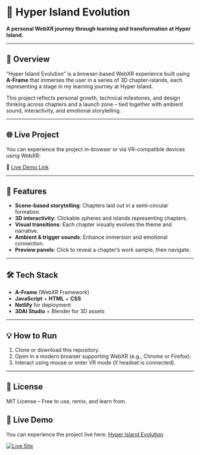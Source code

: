 
# 🧭 Hyper Island Evolution

**A personal WebXR journey through learning and transformation at Hyper Island.**

---

## 📌 Overview

“Hyper Island Evolution” is a browser-based WebXR experience built using **A-Frame** that immerses the user in a series of 3D chapter-islands, each representing a stage in my learning journey at Hyper Island.

This project reflects personal growth, technical milestones, and design thinking across chapters and a launch zone – tied together with ambient sound, interactivity, and emotional storytelling.

---

## 🌐 Live Project

You can experience the project in-browser or via VR-compatible devices using WebXR:

🔗 [Live Demo Link](#)  

---

## 🚀 Features

- **Scene-based storytelling**: Chapters laid out in a semi-circular formation.
- **3D interactivity**: Clickable spheres and islands representing chapters.
- **Visual transitions**: Each chapter visually evolves the theme and narrative.
- **Ambient & trigger sounds**: Enhance immersion and emotional connection.
- **Preview panels**: Click to reveal a chapter’s work sample, then navigate.

---

## 🛠️ Tech Stack

- **A-Frame** (WebXR Framework)
- **JavaScript** + **HTML** + **CSS**
- **Netlify** for deployment
- **3DAI Studio** + Blender for 3D assets

---

## 💡 How to Run

1. Clone or download this repository.
2. Open in a modern browser supporting WebXR (e.g., Chrome or Firefox).
3. Interact using mouse or enter VR mode (if headset is connected).

---

## 📌 License

MIT License – Free to use, remix, and learn from.


## 🔗 Live Demo

You can experience the project live here: [Hyper Island Evolution](https://hievolution.netlify.app)

[![Live Site](https://img.shields.io/badge/View-Live-green)](https://hievolution.netlify.app)
